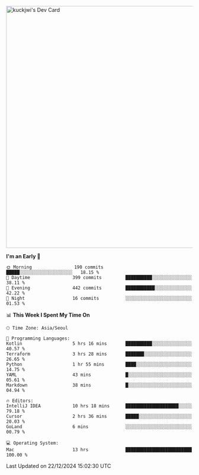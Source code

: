 <a href="https://app.daily.dev/kuckhwancho"><img src="https://api.daily.dev/devcards/v2/efef39c8028947428b3c0b486b9cd9b6.png?r=iz2&type=wide" width="652" alt="kuckjwi's Dev Card"/></a>

<!--START_SECTION:waka-->
**I'm an Early 🐤** 

```text
🌞 Morning                190 commits         █████░░░░░░░░░░░░░░░░░░░░   18.15 % 
🌆 Daytime                399 commits         ██████████░░░░░░░░░░░░░░░   38.11 % 
🌃 Evening                442 commits         ███████████░░░░░░░░░░░░░░   42.22 % 
🌙 Night                  16 commits          ░░░░░░░░░░░░░░░░░░░░░░░░░   01.53 % 
```


📊 **This Week I Spent My Time On** 

```text
🕑︎ Time Zone: Asia/Seoul

💬 Programming Languages: 
Kotlin                   5 hrs 16 mins       ██████████░░░░░░░░░░░░░░░   40.57 % 
Terraform                3 hrs 28 mins       ███████░░░░░░░░░░░░░░░░░░   26.65 % 
Python                   1 hr 55 mins        ████░░░░░░░░░░░░░░░░░░░░░   14.75 % 
YAML                     43 mins             █░░░░░░░░░░░░░░░░░░░░░░░░   05.61 % 
Markdown                 38 mins             █░░░░░░░░░░░░░░░░░░░░░░░░   04.94 % 

🔥 Editors: 
IntelliJ IDEA            10 hrs 18 mins      ████████████████████░░░░░   79.18 % 
Cursor                   2 hrs 36 mins       █████░░░░░░░░░░░░░░░░░░░░   20.03 % 
GoLand                   6 mins              ░░░░░░░░░░░░░░░░░░░░░░░░░   00.79 % 

💻 Operating System: 
Mac                      13 hrs              █████████████████████████   100.00 % 
```


 Last Updated on 22/12/2024 15:02:30 UTC
<!--END_SECTION:waka-->
